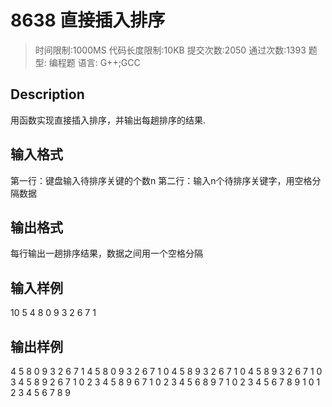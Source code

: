 # 8638 直接插入排序
>时间限制:1000MS  代码长度限制:10KB
提交次数:2050 通过次数:1393
题型: 编程题   语言: G++;GCC

## Description
用函数实现直接插入排序，并输出每趟排序的结果.



## 输入格式
第一行：键盘输入待排序关键的个数n
第二行：输入n个待排序关键字，用空格分隔数据


## 输出格式
每行输出一趟排序结果，数据之间用一个空格分隔


## 输入样例
10
5 4 8 0 9 3 2 6 7 1


## 输出样例
4 5 8 0 9 3 2 6 7 1
4 5 8 0 9 3 2 6 7 1
0 4 5 8 9 3 2 6 7 1
0 4 5 8 9 3 2 6 7 1
0 3 4 5 8 9 2 6 7 1
0 2 3 4 5 8 9 6 7 1
0 2 3 4 5 6 8 9 7 1
0 2 3 4 5 6 7 8 9 1
0 1 2 3 4 5 6 7 8 9

